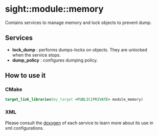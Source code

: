 # sight::module::memory

Contains services to manage memory and lock objects to prevent dump.

## Services

- **lock_dump** : performs dumps-locks on objects. They are unlocked when the service stops.
- **dump_policy** : configures dumping policy.

## How to use it

### CMake

```cmake
target_link_libraries(my_target <PUBLIC|PRIVATE> module_memory)
```

### XML

Please consult the [doxygen](https://sight.pages.ircad.fr/sight) of each service to learn more about its use in xml configurations.
